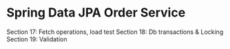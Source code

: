 # Spring Data JPA Order Service

Section 17: Fetch operations, load test
Section 18: Db transactions & Locking
Section 19: Validation